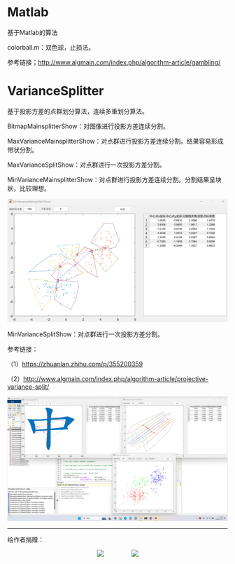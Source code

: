 # Matlab
 基于Matlab的算法

 colorball.m：双色球，止损法。

 参考链接；http://www.algmain.com/index.php/algorithm-article/gambling/
 
# VarianceSplitter
 基于投影方差的点群划分算法，连续多重划分算法。

 BitmapMainsplitterShow：对图像进行投影方差连续分割。

 MaxVarianceMainsplitterShow：对点群进行投影方差连续分割。结果容易形成带状分割。

 MaxVarianceSplitShow：对点群进行一次投影方差分割。

 MinVarianceMainsplitterShow：对点群进行投影方差连续分割。分割结果呈块状，比较理想。

<div align=center>
 <img src="https://github.com/forestluo/Matlab/blob/main/VarianceSplitter/minsample.png"/>
</div>

 MinVarianceSplitShow：对点群进行一次投影方差分割。

 参考链接：
 
  （1）https://zhuanlan.zhihu.com/p/355200359
  
  （2）http://www.algmain.com/index.php/algorithm-article/projective-variance-split/

<div align=center>
 <img src="https://github.com/forestluo/Matlab/blob/main/VarianceSplitter/sample.png"/>
</div>

---

给作者捐赠：

<div align=center>
<img src="https://github.com/forestluo/AlgMain/blob/main/weixin.jpg" width="210px">&nbsp;&nbsp;&nbsp;&nbsp;&nbsp;&nbsp;&nbsp;&nbsp;&nbsp;&nbsp;&nbsp;&nbsp;&nbsp;&nbsp;&nbsp;&nbsp;<img src="https://github.com/forestluo/AlgMain/blob/main/zhifubao.jpg" width="210px">
</div>
